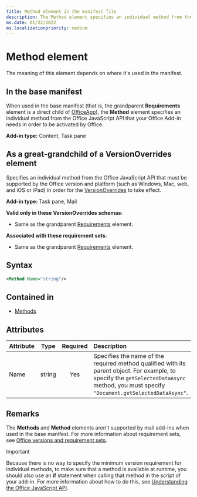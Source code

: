 ```yaml
---
title: Method element in the manifest file
description: The Method element specifies an individual method from the Office JavaScript API that your Office Add-ins requires in order to be activated by Office or to override base manifest settings.
ms.date: 01/22/2022
ms.localizationpriority: medium
---
```


# Method element

The meaning of this element depends on where it's used in the manifest.

## In the base manifest

When used in the base manifest (that is, the grandparent **Requirements** element is a direct child of [OfficeApp](officeapp.md)), the **Method** element specifies an individual method from the Office JavaScript API that your Office Add-in needs in order to be activated by Office.

**Add-in type:** Content, Task pane

## As a great-grandchild of a VersionOverrides element

Specifies an individual method from the Office JavaScript API that must be supported by the Office version and platform (such as Windows, Mac, web, and iOS or iPad) in order for the [VersionOverrides](versionoverrides.md) to take effect.

**Add-in type:** Task pane, Mail

**Valid only in these VersionOverrides schemas**:

- Same as the grandparent [Requirements](requirements.md) element.

**Associated with these requirement sets**:

- Same as the grandparent [Requirements](requirements.md) element.

## Syntax

```XML
<Method Name="string"/>
```

## Contained in

- [Methods](methods.md)

## Attributes

|Attribute|Type|Required|Description|
|:-----|:-----:|:-----:|:-----|
|Name|string|Yes|Specifies the name of the required method qualified with its parent object. For example, to specify the `getSelectedDataAsync` method, you must specify `"Document.getSelectedDataAsync"`.|

## Remarks

The **Methods** and **Method** elements aren't supported by mail add-ins when used in the base manifest. For more information about requirement sets, see [Office versions and requirement sets](/office/dev/add-ins/develop/office-versions-and-requirement-sets).

> [!IMPORTANT]
> Because there is no way to specify the minimum version requirement for individual methods, to make sure that a method is available at runtime, you should also use an **if** statement when calling that method in the script of your add-in. For more information about how to do this, see [Understanding the Office JavaScript API](/office/dev/add-ins/develop/understanding-the-javascript-api-for-office).
